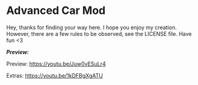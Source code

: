 # Advanced Car Mod

Hey, thanks for finding your way here. I hope you enjoy my creation. However, there are a few rules to be observed, see the LICENSE file. Have fun <3

***Preview:***

Preview: https://youtu.be/Juw0vESuLr4

Extras: https://youtu.be/1kDFBgXgATU
